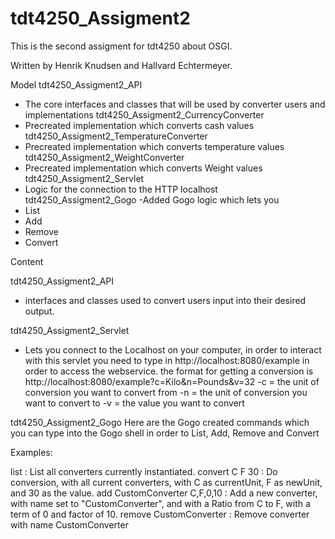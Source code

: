 # tdt4250_Assigment2
This is the second assigment for tdt4250 about OSGI.

Written by Henrik Knudsen and Hallvard Echtermeyer.


Model
tdt4250_Assigment2_API
 - The core interfaces and classes that will be used by converter users and implementations
tdt4250_Assigment2_CurrencyConverter
 - Precreated implementation which converts cash values
tdt4250_Assigment2_TemperatureConverter
 - Precreated implementation which converts temperature values
tdt4250_Assigment2_WeightConverter
 - Precreated implementation which converts Weight values
tdt4250_Assigment2_Servlet
 - Logic for the connection to the HTTP localhost  
tdt4250_Assigment2_Gogo
 -Added Gogo logic which lets you 
  - List
  - Add
  - Remove
  - Convert
  
Content

tdt4250_Assigment2_API
 - interfaces and classes used to convert users input into their desired output.
 
tdt4250_Assigment2_Servlet
 - Lets you connect to the Localhost on your computer, in order to interact with this servlet you need to type in http://localhost:8080/example in order to access the webservice. the format for getting a conversion is http://localhost:8080/example?c=Kilo&n=Pounds&v=32
  -c = the unit of conversion you want to convert from
  -n = the unit of conversion you want to convert to
  -v = the value you want to convert 
 
 tdt4250_Assigment2_Gogo
 Here are the Gogo created commands which you can type into the Gogo shell in order to List, Add, Remove and Convert

Examples:

list : List all converters currently instantiated.
convert C F 30 : Do conversion, with all current converters, with C as currentUnit, F as newUnit, and 30 as the value.
add CustomConverter C,F,0,10 : Add a new converter, with name set to "CustomConverter", and with a Ratio from C to F, with a term of 0 and factor of 10.
remove CustomConverter : Remove converter with name CustomConverter
 

